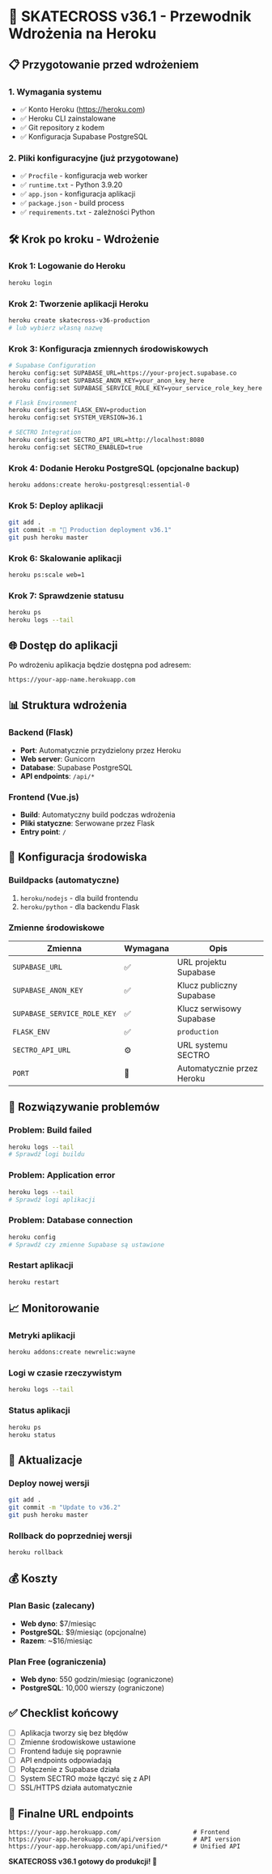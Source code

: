 # 🚀 SKATECROSS v36.1 - Przewodnik Wdrożenia na Heroku

## 📋 Przygotowanie przed wdrożeniem

### 1. Wymagania systemu
- ✅ Konto Heroku (https://heroku.com)
- ✅ Heroku CLI zainstalowane
- ✅ Git repository z kodem
- ✅ Konfiguracja Supabase PostgreSQL

### 2. Pliki konfiguracyjne (już przygotowane)
- ✅ `Procfile` - konfiguracja web worker
- ✅ `runtime.txt` - Python 3.9.20
- ✅ `app.json` - konfiguracja aplikacji
- ✅ `package.json` - build process
- ✅ `requirements.txt` - zależności Python

## 🛠️ Krok po kroku - Wdrożenie

### Krok 1: Logowanie do Heroku
```bash
heroku login
```

### Krok 2: Tworzenie aplikacji Heroku
```bash
heroku create skatecross-v36-production
# lub wybierz własną nazwę
```

### Krok 3: Konfiguracja zmiennych środowiskowych
```bash
# Supabase Configuration
heroku config:set SUPABASE_URL=https://your-project.supabase.co
heroku config:set SUPABASE_ANON_KEY=your_anon_key_here
heroku config:set SUPABASE_SERVICE_ROLE_KEY=your_service_role_key_here

# Flask Environment
heroku config:set FLASK_ENV=production
heroku config:set SYSTEM_VERSION=36.1

# SECTRO Integration
heroku config:set SECTRO_API_URL=http://localhost:8080
heroku config:set SECTRO_ENABLED=true
```

### Krok 4: Dodanie Heroku PostgreSQL (opcjonalne backup)
```bash
heroku addons:create heroku-postgresql:essential-0
```

### Krok 5: Deploy aplikacji
```bash
git add .
git commit -m "🚀 Production deployment v36.1"
git push heroku master
```

### Krok 6: Skalowanie aplikacji
```bash
heroku ps:scale web=1
```

### Krok 7: Sprawdzenie statusu
```bash
heroku ps
heroku logs --tail
```

## 🌐 Dostęp do aplikacji

Po wdrożeniu aplikacja będzie dostępna pod adresem:
```
https://your-app-name.herokuapp.com
```

## 📊 Struktura wdrożenia

### Backend (Flask)
- **Port**: Automatycznie przydzielony przez Heroku
- **Web server**: Gunicorn
- **Database**: Supabase PostgreSQL
- **API endpoints**: `/api/*`

### Frontend (Vue.js)
- **Build**: Automatyczny build podczas wdrożenia
- **Pliki statyczne**: Serwowane przez Flask
- **Entry point**: `/`

## 🔧 Konfiguracja środowiska

### Buildpacks (automatyczne)
1. `heroku/nodejs` - dla build frontendu
2. `heroku/python` - dla backendu Flask

### Zmienne środowiskowe
| Zmienna | Wymagana | Opis |
|---------|----------|------|
| `SUPABASE_URL` | ✅ | URL projektu Supabase |
| `SUPABASE_ANON_KEY` | ✅ | Klucz publiczny Supabase |
| `SUPABASE_SERVICE_ROLE_KEY` | ✅ | Klucz serwisowy Supabase |
| `FLASK_ENV` | ✅ | `production` |
| `SECTRO_API_URL` | ⚙️ | URL systemu SECTRO |
| `PORT` | 🤖 | Automatycznie przez Heroku |

## 🚨 Rozwiązywanie problemów

### Problem: Build failed
```bash
heroku logs --tail
# Sprawdź logi buildu
```

### Problem: Application error
```bash
heroku logs --tail
# Sprawdź logi aplikacji
```

### Problem: Database connection
```bash
heroku config
# Sprawdź czy zmienne Supabase są ustawione
```

### Restart aplikacji
```bash
heroku restart
```

## 📈 Monitorowanie

### Metryki aplikacji
```bash
heroku addons:create newrelic:wayne
```

### Logi w czasie rzeczywistym
```bash
heroku logs --tail
```

### Status aplikacji
```bash
heroku ps
heroku status
```

## 🔄 Aktualizacje

### Deploy nowej wersji
```bash
git add .
git commit -m "Update to v36.2"
git push heroku master
```

### Rollback do poprzedniej wersji
```bash
heroku rollback
```

## 💰 Koszty

### Plan Basic (zalecany)
- **Web dyno**: $7/miesiąc
- **PostgreSQL**: $9/miesiąc (opcjonalne)
- **Razem**: ~$16/miesiąc

### Plan Free (ograniczenia)
- **Web dyno**: 550 godzin/miesiąc (ograniczone)
- **PostgreSQL**: 10,000 wierszy (ograniczone)

## ✅ Checklist końcowy

- [ ] Aplikacja tworzy się bez błędów
- [ ] Zmienne środowiskowe ustawione
- [ ] Frontend ładuje się poprawnie
- [ ] API endpoints odpowiadają
- [ ] Połączenie z Supabase działa
- [ ] System SECTRO może łączyć się z API
- [ ] SSL/HTTPS działa automatycznie

## 🎯 Finalne URL endpoints

```
https://your-app.herokuapp.com/                    # Frontend
https://your-app.herokuapp.com/api/version         # API version
https://your-app.herokuapp.com/api/unified/*       # Unified API
```

**SKATECROSS v36.1 gotowy do produkcji! 🏁** 